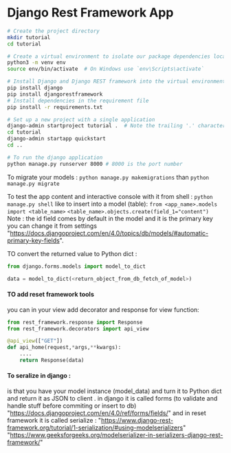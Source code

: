 # Django Rest Framework App
```bash
# Create the project directory
mkdir tutorial
cd tutorial

# Create a virtual environment to isolate our package dependencies locally
python3 -m venv env
source env/bin/activate  # On Windows use `env\Scripts\activate`

# Install Django and Django REST framework into the virtual environment
pip install django
pip install djangorestframework
# Install dependencies in the requirement file
pip install -r requirements.txt

# Set up a new project with a single application
django-admin startproject tutorial .  # Note the trailing '.' character
cd tutorial
django-admin startapp quickstart
cd ..

# To run the django application
python manage.py runserver 8000 # 8000 is the port number
```
To migrate your models :
`python manage.py makemigrations` 
than 
`python manage.py migrate`

To test the app content and interactive console with it from shell :
`python manage.py shell`
like to insert into a model (table):
`from <app_name>.models import <table_name>`
`<table_name>.objects.create(field_1="content")`
Note : the id field comes by default in the model and it is the primary key you can change it from settings "https://docs.djangoproject.com/en/4.0/topics/db/models/#automatic-primary-key-fields".

TO convert the returned value to Python dict :
```python
from django.forms.models import model_to_dict

data = model_to_dict(<return_object_from_db_fetch_of_model>)

```
#### TO add reset framework tools
you can in your view add decorator and response for view function:
```python
from rest_framework.response import Response
from rest_framework.decorators import api_view

@api_view(["GET"])
def api_home(request,*args,**kwargs):
    ....
    return Response(data)
```

#### To seralize in django :
is that you have your model instance (model_data) and turn it to Python dict and return it as JSON to client .
in django it is called forms (to validate and handle stuff before commiting or insert to db) 
"https://docs.djangoproject.com/en/4.0/ref/forms/fields/"
and in reset framework it is called serialize :
"https://www.django-rest-framework.org/tutorial/1-serialization/#using-modelserializers"
"https://www.geeksforgeeks.org/modelserializer-in-serializers-django-rest-framework/"

